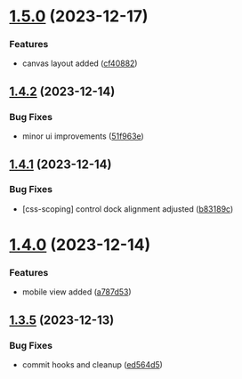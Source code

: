 # [1.5.0](https://github.com/Chipsetjunkie/vite-library-template/compare/v1.4.2...v1.5.0) (2023-12-17)


### Features

* canvas layout added ([cf40882](https://github.com/Chipsetjunkie/vite-library-template/commit/cf408820552e048666950c8d9a5750fefbe71575))



## [1.4.2](https://github.com/Chipsetjunkie/vite-library-template/compare/v1.4.1...v1.4.2) (2023-12-14)


### Bug Fixes

* minor ui improvements ([51f963e](https://github.com/Chipsetjunkie/vite-library-template/commit/51f963ebb79752b644576cd96afafbd461866fc5))



## [1.4.1](https://github.com/Chipsetjunkie/vite-library-template/compare/v1.4.0...v1.4.1) (2023-12-14)


### Bug Fixes

* [css-scoping] control dock alignment adjusted ([b83189c](https://github.com/Chipsetjunkie/vite-library-template/commit/b83189cac01a05fb7d553042ae8b3c16e4f6b869))



# [1.4.0](https://github.com/Chipsetjunkie/vite-library-template/compare/v1.3.5...v1.4.0) (2023-12-14)


### Features

* mobile view added ([a787d53](https://github.com/Chipsetjunkie/vite-library-template/commit/a787d53881c57590b29d72c3c0384e4ad980fe9f))



## [1.3.5](https://github.com/Chipsetjunkie/vite-library-template/compare/v1.3.4...v1.3.5) (2023-12-13)


### Bug Fixes

* commit hooks and cleanup ([ed564d5](https://github.com/Chipsetjunkie/vite-library-template/commit/ed564d535c25ae6d3210b9a50d47ae6c7be28e93))



